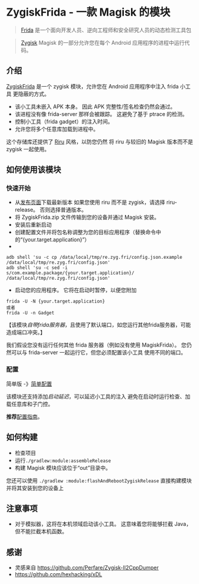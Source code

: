 # ZygiskFrida - 一款 Magisk 的模块

> [Frida](https://frida.re) 是一个面向开发人员、逆向工程师和安全研究人员的动态检测工具包

> [Zygisk](https://github.com/topjohnwu/Magisk) Magisk 的一部分允许您在每个 Android 应用程序的进程中运行代码。


## 介绍

[ZygiskFrida](README.md) 是一个 zygisk 模块，允许您在 Android 应用程序中注入 frida 小工具
更隐蔽的方式。

- 该小工具未嵌入 APK 本身。 因此 APK 完整性/签名检查仍然会通过。
- 该进程没有像 frida-server 那样会被跟踪。 这避免了基于 ptrace 的检测。
- 控制小工具（frida gadget）的注入时间。
- 允许您将多个任意库加载到进程中。

这个存储库还提供了 [Riru](https://github.com/RikkaApps/Riru) 风格，以防您仍然
将 riru 与较旧的 Magisk 版本而不是 zygisk 一起使用。

## 如何使用该模块

### 快速开始
- 从[发布页面](https://github.com/lico-n/ZygiskFrida/releases)下载最新版本
   如果您使用 riru 而不是 zygisk，请选择 riru-release。 否则选择普通版本。
- 将 ZygiskFrida.zip 文件传输到您的设备并通过 Magisk 安装。
- 安装后重新启动
- 创建配置文件并将包名称调整为您的目标应用程序（替换命令中的“{your.target.application}”）
- 
````shell
adb shell 'su -c cp /data/local/tmp/re.zyg.fri/config.json.example /data/local/tmp/re.zyg.fri/config.json'
adb shell 'su -c sed -i s/com.example.package/{your.target.application}/ /data/local/tmp/re.zyg.fri/config.json'
````

- 启动您的应用程序。 它将在启动时暂停，以便您附加

````shell
frida -U -N {your.target.application}
或者
frida -U -n Gadget
````

【该模块*自带frida服务器*，且使用了默认端口，如您运行其他frida服务器，可能造成端口冲突。】

我们假设您没有运行任何其他 frida 服务器（例如没有使用 MagiskFrida）。
您仍然可以与 frida-server 一起运行它，但您必须配置该小工具
使用不同的端口。

### 配置

简单版 -》[简单配置](docs/simple_config.zh-CN.md)

该模块还支持添加*启动延迟*，可以延迟小工具的注入
避免在启动时运行检查、加载任意库和子门控。

**推荐**[配置指南](docs/advanced_config.zh-CN.md)。

## 如何构建

- 检查项目
- 运行`./gradlew:module:assembleRelease`
- 构建 Magisk 模块应该位于“out”目录中。

您还可以使用 `./gradlew :module:flashAndRebootZygiskRelease` 直接构建模块并将其安装到您的设备上

## 注意事项

- 对于模拟器，这将在本机领域启动该小工具。 这意味着您将能够拦截 Java，但不能拦截本机函数。

## 感谢

- 灵感来自 https://github.com/Perfare/Zygisk-Il2CppDumper
- https://github.com/hexhacking/xDL
